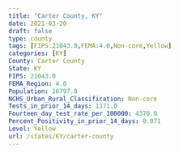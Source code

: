 ```yaml
---
title: "Carter County, KY"
date: 2021-03-20
draft: false
type: county
tags: [FIPS:21043.0,FEMA:4.0,Non-core,Yellow]
categories: [KY]
County: Carter County
State: KY
FIPS: 21043.0
FEMA_Region: 4.0
Population: 26797.0
NCHS_Urban_Rural_Classification: Non-core
Tests_in_prior_14_days: 1171.0
Fourteen_day_test_rate_per_100000: 4370.0
Percent_Positivity_in_prior_14_days: 0.071
Level: Yellow
url: /states/KY/carter-county
---
```



